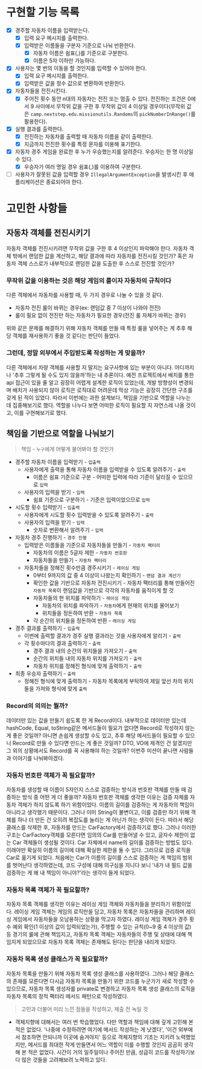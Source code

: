 # 구현할 기능 목록
- [x] 경주할 자동차 이름을 입력받는다.
	- [x] 입력 요구 메시지를 출력한다.
	- [x] 입력받은 이름들을 구분자 기준으로 나눠 반환한다.
		- [x] 자동차 이름은 쉼표(,)를 기준으로 구분한다.
		- [x] 이름은 5자 이하만 가능하다.
- [x] 사용자는 몇 번의 이동을 할 것인지를 입력할 수 있어야 한다.
	- [x] 입력 요구 메시지를 출력한다.
	- [x] 입력받은 값을 정수 값으로 변환하여 반환한다.
- [x] 자동차들을 전진시킨다.
	- [x] 주어진 횟수 동안 n대의 자동차는 전진 또는 멈출 수 있다. 전진하는 조건은 0에서 9 사이에서 무작위 값을 구한 후 무작위 값이 4 이상일 경우이다(무작위 값은 `camp.nextstep.edu.missionutils.Randoms`의 `pickNumberInRange()`를 활용한다).
- [x] 실행 결과를 출력한다.
	- [x] 전진하는 자동차를 출력할 때 자동차 이름을 같이 출력한다.
	- [x] 지금까지 전진한 횟수를 특정 문자를 이용해 표기한다.
- [x] 자동차 경주 게임을 완료한 후 누가 우승했는지를 알려준다. 우승자는 한 명 이상일 수 있다.
	- [x] 우승자가 여러 명일 경우 쉼표(,)를 이용하여 구분한다.
- [ ] 사용자가 잘못된 값을 입력할 경우 `IllegalArgumentException`을 발생시킨 후 애플리케이션은 종료되어야 한다.
# 고민한 사항들
## 자동차 객체를 전진시키기
자동차 객체를 전진시키려면 무작위 값을 구한 후 4 이상인지 파악해야 한다.
자동차 객체 밖에서 랜덤한 값을 계산하고, 해당 결과에 따라 자동차를 전진시킬 것인가?
혹은 자동차 객체 스스로가 내부적으로 랜덤한 값을 도출한 후 스스로 전진할 것인가?
### 무작위 값을 이용하는 것은 해당 게임의 룰이자 자동차의 규칙이다
다른 객체에서 자동차를 사용할 때, 두 가지 경우로 나눌 수 있을 것 같다.
- 자동차 전진 룰이 바뀌는 경우(ex: 랜덤값 중 7 이상이 나와야 전진)
- 룰이 필요 없이 전진만 하는 자동차가 필요한 경우(전진 룰 자체가 바뀌는 경우)

위와 같은 문제를 해결하기 위해 자동차 객체를 만들 때 특정 룰을 넣어주는 게 추후 해당 객체를 재사용하기 좋을 것 같다는 판단이 들었다.
### 그런데, 정말 외부에서 주입받도록 작성하는 게 맞을까?
다른 객체에서 차량 객체를 사용할 지 말지는 요구사항에 있는 부분이 아니다. 어디까지나 '추후 그렇게 될 수도 있지 않을까'하는 내 추론이다.
예전 프로젝트에서 배치를 통한 api 접근이 있을 줄 알고 굉장히 어렵게 설계한 로직이 있었는데, 개발 방향성이 변경되며 배치가 사용되지 않아 로직은 로직대로 어려운데 막상 기능은 굉장히 간단한 구조를 갖게 된 적이 있었다.
따라서 이번에는 과한 설계보다, 책임을 기반으로 역할을 나누는 데 집중해보기로 했다.
역할을 나누다 보면 어떠한 로직이 필요할 지 자연스레 나올 것이고, 이를 구현해보기로 했다.
## 책임을 기반으로 역할을 나눠보기
> 책임 - `누구`에게 어떻게 물어봐야 할 것인가

- 경주할 자동차 이름을 입력받기 - `입출력`
	- 사용자에게 출력을 통해 자동차 이름을 입력받을 수 있도록 알려주기 - `출력`
		- 이름은 쉼표 기준으로 구분 - 어떠한 입력에 따라 기준이 달라질 수 있으므로 `입력`
	- 사용자의 입력을 받기 - `입력`
		- 쉼표 기준으로 구분하기 - 기준은 입력이었으므로 `입력`
- 시도할 횟수 입력받기 - `입출력`
	- 사용자에게 시도할 횟수 입력받을 수 있도록 알려주기 - `출력`
	- 사용자의 입력을 받기 - `입력`
		- 숫자로 변환해서 알려주기 - `입력`
- 자동차 경주 진행하기 - `경주 진행`
	- 입력받은 이름들을 기준으로 자동차들을 만들기 - `자동차 팩터리`
		- 자동차의 이름은 5글자 제한 - `자동차 번호판`
		- 자동차들을 만들기 - `자동차 팩터리`
	- 자동차들을 정해진 횟수만큼 경주시키기 - `레이싱 게임`
		- 0부터 9까지의 값 중 4 이상이 나왔는지 확인하기 - `랜덤 결과 계산기`
		- 확인한 값을 기반으로 자동차 전진시키기 - 자동차 팩터리를 통해 만들어진 `자동차 목록`이 랜덤값을 기반으로 각각의 자동차를 움직이게 할 것
		- 자동차들의 현 위치를 파악하기 - `레이싱 게임`
			- 자동차의 위치를 파악하기 - `자동차`에게 현재의 위치를 물어보기
			- 위치들을 정돈하여 반환 - `자동차 목록`
		- 각 순간의 위치들을 정돈하여 반환 - `레이싱 게임`
- 경주 결과를 출력하기 - `입출력`
	- 이번에 출력할 결과가 경주 실행 결과라는 것을 사용자에게 알리기 - `출력`
	- 각 횟수마다의 결과 출력하기 - `출력`
		- 경주 결과 내의 순간의 위치들을 가져오기 - `출력`
		- 순간의 위치들 내의 자동차 위치를 가져오기 - `출력`
		- 자동차 위치를 정해진 형식에 맞게 출력하기 - `출력`
- 최종 우승자 출력하기 - `출력`
	- 정해진 형식에 맞게 출력하기 - 자동차 목록에게 부탁하여 제일 앞선 차의 위치들을 가져와 형식에 맞게 `출력`
### Record의 의의는 뭘까?
데이터만 있는 값을 만들기 쉽도록 한 게 Record이다. 내부적으로 데이터만 있는데 hashCode, Equal, toString같은 메서드들이 필요가 없다면 Record로 작성하지 않는 게 좋은 것일까? 아니면 손쉽게 생성할 수도 있고, 추후 해당 메서드들이 필요할 수 있으니 Record로 만들 수 있다면 만드는 게 좋은 것일까?
DTO, VO에 제격인 건 알겠지만 그 외의 상황에서도 Record를 꼭 사용해야 하는 것일까?
이번주 미션이 끝나면 사람들과 이야기를 나눠봐야겠다.
### 자동차 번호판 객체가 꼭 필요할까?
자동차를 생성할 때 이름이 5자인지 스스로 검증하는 방식과 번호판 객체를 만들 때 검증하는 방식 중 어떤 게 더 좋을까?
자동차 번호판 객체를 생각한 이유는 검증 자체를 자동차 객체가 하지 않도록 하기 위함이었다.
이름의 길이를 검증하는 게 자동차의 책임이 아니라고 생각했기 때문이다.
그러나 이미 String이 불변이고, 이를 검증만 하기 위해 객체를 하나 더 만든 건 오히려 복잡도를 늘리는 게 아닌가 하는 생각이 든다.
따라서 해당 클래스를 삭제한 후, 자동차를 만드는 CarFactory에서 검증하기로 했다.
그러나 이러한 구조는 CarFactory객체를 모른다면 임의의 Car를 만들어낼 수 있고, 글자수 제한이 없는 Car 객체들이 생성될 것이다.
Car 자체에서 name의 길이를 검증하는 방법도 있다. 이래야만 확실히 이름의 길이에 대해 확실한 제한을 둘 수 있다. 그러므로 검증 로직을 Car로 옮기게 되었다.
처음에는 Car가 이름의 길이를 스스로 검증하는 게 책임의 범위를 벗어난다 생각하였는데, 코드 구성에 대해 의구심을 지니다 보니 '내가 내 필드 값을 검증하는 게 왜 내 책임이 아니야?'라는 생각이 들게 되었다.
### 자동차 목록 객체가 꼭 필요할까?
자동차 목록 객체를 생각한 이유는 레이싱 게임 객체와 자동차들을 분리하기 위함이었다.
레이싱 게임 객체는 게임의 로직만을 담고, 자동차 목록은 자동차들을 관리하며 레이싱 게임에서 자동차들을 오남용하는 상황을 막고자 하였다.
레이싱 게임 객체가 경주 횟수 예외 확인(1 이상의 값이 입력되었는가), 주행할 수 있는 규칙(0~9 중 4 이상의 값) 등 경기의 룰에 관해 책임지고, 자동차 목록 객체는 자동차들의 주행 및 상태에 대해 책임지게 되었으므로 자동차 목록 객체는 존재해도 된다는 판단을 내리게 되었다.

### 자동차 목록 생성 클래스가 꼭 필요할까?
자동차 목록을 만들기 위해 자동차 목록 생성 클래스를 사용하였다. 그러나 해당 클래스의 존재를 모른다면 다시금 자동차 목록을 만들기 위한 코드를 누군가가 새로 작성할 수 있으므로, 자동차 목록 생성자를 private로 변경하고 자동차 목록 생성 클래스의 로직을 자동차 목록의 정적 팩터리 메서드 패턴으로 작성하였다.

> 고민과 더불어 미리 느낀 점들을 작성하고, 제출 전 녹일 것

- 객체지향에 대해서는 여러 번 학습했었다. 다만 역할과 책임에 대해 깊게 고민해 본 적은 없었다. '나중에 수정하려면 여기에 메서드 작성하는 게 낫겠다', '이건 외부에서 참조하면 안되니까 이곳에 숨겨야지' 등으로 객체지향의 기초는 지키려 노력했었지만, 메서드를 최대한 작게 만들면서 어느 역할이 이를 수행할 것인지 곰곰히 생각해 본 적은 없었다. 시간이 거의 일주일이나 주어진 만큼, 성급히 코드를 작성하기보다 많은 것들을 고려해보려 노력하고 있다.
